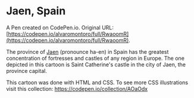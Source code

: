 # Jaen, Spain

A Pen created on CodePen.io. Original URL: [https://codepen.io/alvaromontoro/full/RwaoomR](https://codepen.io/alvaromontoro/full/RwaoomR).

The province of [Jaen](http://www.jaenparaisointerior.es/index.html?__locale=EN) (pronounce ha-en) in Spain has the greatest concentration of fortresses and castles of any region in Europe. The one depicted in this cartoon is Saint Catherine's castle in the city of Jaen, the province capital.

This cartoon was done with HTML and CSS. To see more CSS illustrations visit this collection: https://codepen.io/collection/AOaOdx
